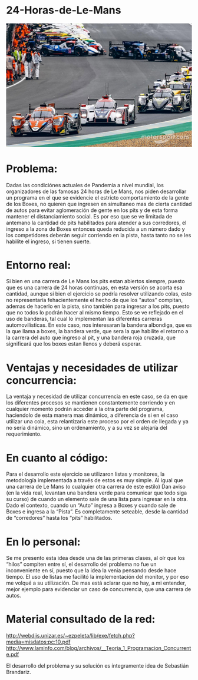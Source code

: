 # 24-Horas-de-Le-Mans

![LeMans](LeMans.jpg)

# Problema:
Dadas las condiciónes actuales de Pandemia a nivel mundial, los organizadores de las famosas 24 horas de Le Mans, nos piden desarrollar un programa en el que se evidencie el estricto comportamiento de la gente de los Boxes, no quieren que ingresen en simultaneo mas de cierta cantidad de autos para evitar aglomeración de gente en los pits y de esta forma mantener el distanciamiento social. Es por eso que se ve limitada de antemano la cantidad de pits habilitados para atender a sus corredores, el ingreso a la zona de Boxes entonces queda reducida a un número dado y los competidores deberán seguir corriendo en la pista, hasta tanto no se les habilite el ingreso, si tienen suerte.

# Entorno real:
Si bien en una carrera de Le Mans los pits estan abiertos siempre, puesto que es una carrera de 24 horas continuas, en esta versión se acorta esa cantidad, aunque si bien el ejercicio se podría resolver utilizando colas, esto no representaría fehacientemente el hecho de que los "autos" compitan, ademas de hacerlo en la pista, sino también para ingresar a los pits, puesto que no todos lo podrán hacer al mismo tiempo. Esto se ve reflejado en el uso de banderas, tal cual lo implementan las diferentes carreras automovilisticas. En este caso, nos interesaran la bandera albondiga, que es la que llama a boxes, la bandera verde, que sera la que habilite el retorno a la carrera del auto que ingreso al pit, y una bandera roja cruzada, que significará que los boxes estan llenos y deberá esperar.

# Ventajas y necesidades de utilizar concurrencia:
La ventaja y necesidad de utilizar concurrencia en este caso, se da en que los diferentes procesos se mantienen constantemente corriendo y en cualquier momento podrán acceder a la otra parte del programa, haciendolo de esta manera mas dinámico, a diferencia de si en el caso utilizar una cola, esta relantizaria este proceso por el orden de llegada y ya no sería dinámico, sino un ordenamiento, y a su vez se alejaría del requerimiento.

# En cuanto al código:
Para el desarrollo este ejercicio se utilizaron listas y monitores, la metodología implementada a través de estos es muy simple. Al igual que una carrera de Le Mans (o cualquier otra carrera de este estilo) Dan aviso (en la vida real, levantan una bandera verde para comunicar que todo siga su curso) de cuando un elemento sale de una lista para ingresar en la otra. Dado el contexto, cuando un “Auto” ingresa a Boxes y cuando sale de Boxes e ingresa a la “Pista”.
Es completamente seteable, desde la cantidad de “corredores” hasta los “pits” habilitados.

# En lo personal:
Se me presento esta idea desde una de las primeras clases, al oír que los “hilos” compiten entre sí, el desarrollo del problema no fue un inconveniente en sí, puesto que la idea la venia pensando desde hace tiempo. El uso de listas me facilitó la implementación del monitor, y por eso me volqué a su utilización. De mas está aclarar que no hay, a mi entender, mejor ejemplo para evidenciar un caso de concurrencia, que una carrera de autos. 

# Material consultado de la red:
http://webdiis.unizar.es/~ezpeleta/lib/exe/fetch.php?media=misdatos:pc:10.pdf
http://www.laminfo.com/blog/archivos/__Teoria_1_Programacion_Concurrente.pdf

El desarrollo del problema y su solución es íntegramente idea de Sebastián Brandariz.
